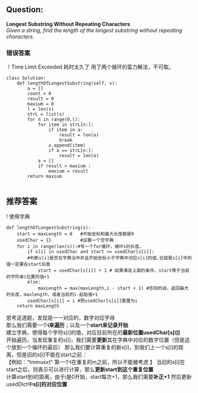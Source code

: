 ## Question:  
**Longest Substring Without Repeating Characters**  
_Given a string, find the length of the longest substring without repeating characters._

### 错误答案
！Time Limit Exceeded 耗时太久了
用了两个循环的蛮力解法，不可取。
```
class Solution:
    def lengthOfLongestSubstring(self, s):
        a = []
        count = 0 
        result = 0 
        maxium = 0 
        l = len(s)
        strL = list(s)
        for n in range(0,l):
            for item in strL[n:]:
                if item in a:
                    result = len(a)
                    break
                a.append(item)
                if a == strL[n:]:
                    result = len(a)
            a = []
            if result > maxium :
                maxium = result 
        return maxium 
                
```
## 推荐答案 
! 使用字典
```
def lengthOfLongestSubstring(s):
    start = maxLength = 0   #开始坐标和最大长度都是0
    usedChar = {}           #设置一个空字典
    for i in range(len(s)):#写一个for循环，循环s的长度。
        if s[i] in usedChar and start <= usedChar[s[i]]: 
        #判断s[i]是否在字典当中并且开始坐标小于字典中对应s[i]的值,也就是s[i]中的值一定要在start后面
            start = usedChar[s[i]] + 1 # 如果满足上面的条件，start等于当前的字符串i位置的值+1
        else:
            maxLength = max(maxLength,i - start + 1) #否则的话，返回最大的长度，maxlength，或者当前的i-起始值+1
        usedChar[s[i]] = i #把usedChar[s[i]]重置为i
    return maxLength
```
思考这道题，发现是一一对应的，数字对应字母   
那么我们需要一个**i来遍历**；以及一个**start来记录开始**  
建立字典，使得每个字符s\[i]的值，对应目前所在的**最新位置usedChar\[s\[i]]**  
开始遍历，当发现重复的s\[i]，我们需要**更新**其在字典中对应的数字位置（但是这个放到一个循环的最后）
那么我们要计算重复的新s\[i]，到我们上一个s\[i]的距离，但是旧的s\[i]不能在start之前：  
【例如："tmmusxt" 第一个t在重复的m之前，所以不能被考虑  】
当旧的s\[i]在start之后，则表示可以进行计算，那么**更新start到这个重复位置**  
计算start到i的距离，由于i是0开始，start每次+1，那么我们需要**补正+1**
然后更新usedDict中**s\[i]的对应位置**


